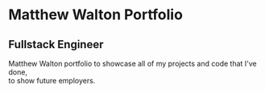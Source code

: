 <div>
  <h1>Matthew Walton Portfolio</h1>
  <h2>Fullstack Engineer</h2>
</div>
<div>
  <p>Matthew Walton portfolio to showcase all of my projects and code that I've done, <br/>
   to show future employers.</p>
</div>
